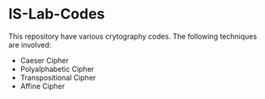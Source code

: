 # IS-Lab-Codes

This repository have various crytography codes. The following techniques are involved:

- Caeser Cipher
- Polyalphabetic Cipher
- Transpositional Cipher
- Affine Cipher
